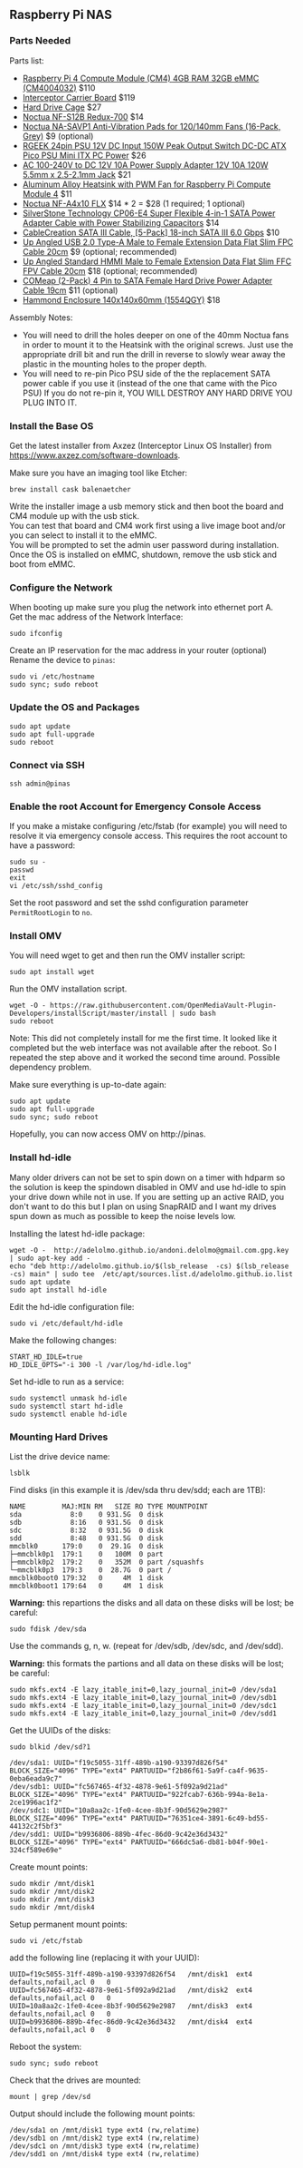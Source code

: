 ## Raspberry Pi NAS 

### Parts Needed

Parts list:
* [Raspberry Pi 4 Compute Module (CM4) 4GB RAM 32GB eMMC (CM4004032)](https://shopping.google.com/search?q=CM4004032) $110
* [Interceptor Carrier Board](https://www.axzez.com/product-page/interceptor-carrier-board) $119
* [Hard Drive Cage](https://www.amazon.com/dp/B0854QRSC2) $27
* [Noctua NF-S12B Redux-700](https://www.amazon.com/dp/B00L8IYCJI) $14
* [Noctua NA-SAVP1 Anti-Vibration Pads for 120/140mm Fans (16-Pack, Grey)](https://www.amazon.com/dp/B07SWRXT3D) $9 (optional)
* [RGEEK 24pin PSU 12V DC Input 150W Peak Output Switch DC-DC ATX Pico PSU Mini ITX PC Power](https://www.amazon.com/dp/B07WDG49S8) $26
* [AC 100-240V to DC 12V 10A Power Supply Adapter 12V 10A 120W 5.5mm x 2.5-2.1mm Jack](https://www.amazon.com/dp/B07MXXXBV8) $21
* [Aluminum Alloy Heatsink with PWM Fan for Raspberry Pi Compute Module 4](https://www.amazon.com/dp/B092PMY7RC) $11
* [Noctua NF-A4x10 FLX](https://www.amazon.com/dp/B009NQLT0M) $14 * 2 = $28 (1 required; 1 optional)
* [SilverStone Technology CP06-E4 Super Flexible 4-in-1 SATA Power Adapter Cable with Power Stabilizing Capacitors](https://www.amazon.com/dp/B07KT992G2) $14
* [CableCreation SATA III Cable, [5-Pack] 18-inch SATA III 6.0 Gbps](https://www.amazon.com/dp/B01IBA3ITK) $10
* [Up Angled USB 2.0 Type-A Male to Female Extension Data Flat Slim FPC Cable 20cm](https://www.amazon.com/dp/B094Y293ZM) $9 (optional; recommended)
* [Up Angled Standard HMMI Male to Female Extension Data Flat Slim FFC FPV Cable 20cm](https://www.amazon.com/dp/B07BWG2XT5) $18 (optional; recommended)
* [COMeap (2-Pack) 4 Pin to SATA Female Hard Drive Power Adapter Cable 19cm](https://www.amazon.com/dp/B07JHBJWD4) $11 (optional)
* [Hammond Enclosure 140x140x60mm (1554QGY)](http://tinyurl.com/2p8vmdeu) $18

Assembly Notes:
* You will need to drill the holes deeper on one of the 40mm Noctua fans in order to mount it to the Heatsink with the original screws.  Just use the appropriate drill bit and run the drill in reverse to slowly wear away the plastic in the mounting holes to the proper depth.
* You will need to re-pin Pico PSU side of the the replacement SATA power cable if you use it (instead of the one that came with the Pico PSU)  If you do not re-pin it, YOU WILL DESTROY ANY HARD DRIVE YOU PLUG INTO IT.

### Install the Base OS

Get the latest installer from Axzez (Interceptor Linux OS Installer) from https://www.axzez.com/software-downloads.

Make sure you have an imaging tool like Etcher:
```console
brew install cask balenaetcher
```
Write the installer image a usb memory stick and then boot the board and CM4 module up with the usb stick.  
You can test that board and CM4 work first using a live image boot and/or you can select to install it to the eMMC.  
You will be prompted to set the admin user password during installation.  
Once the OS is installed on eMMC, shutdown, remove the usb stick and boot from eMMC.  

### Configure the Network

When booting up make sure you plug the network into ethernet port A.  
Get the mac address of the Network Interface:
```console
sudo ifconfig
```
Create an IP reservation for the mac address in your router (optional)  
Rename the device to ```pinas```:
```console
sudo vi /etc/hostname
sudo sync; sudo reboot
```

### Update the OS and Packages  

```console
sudo apt update
sudo apt full-upgrade
sudo reboot
```

### Connect via SSH

```console
ssh admin@pinas
```

###  Enable the root Account for Emergency Console Access

If you make a mistake configuring /etc/fstab (for example) you will need to resolve it via emergency console access. This requires the root account to have a password:
```console
sudo su -
passwd
exit
vi /etc/ssh/sshd_config
```
Set the root password and set the sshd configuration parameter ```PermitRootLogin``` to ```no```.  

### Install OMV

You will need wget to get and then run the OMV installer script:
```console
sudo apt install wget
```
Run the OMV installation script.  
```console
wget -O - https://raw.githubusercontent.com/OpenMediaVault-Plugin-Developers/installScript/master/install | sudo bash
sudo reboot
```
Note: This did not completely install for me the first time. It looked like it completed but the web interface was not available after the reboot. So I repeated the step above and it worked the second time around.  Possible dependency problem.  
  
Make sure everything is up-to-date again:
```console
sudo apt update
sudo apt full-upgrade
sudo sync; sudo reboot
```

Hopefully, you can now access OMV on http://pinas.  

### Install hd-idle

Many older drivers can not be set to spin down on a timer with hdparm so the solution is keep the spindown disabled in OMV and use hd-idle to spin your drive down while not in use.  If you are setting up an active RAID, you don't want to do this but I plan on using SnapRAID and I want my drives spun down as much as possible to keep the noise levels low.  

Installing the latest hd-idle package:
```console
wget -O -  http://adelolmo.github.io/andoni.delolmo@gmail.com.gpg.key | sudo apt-key add -
echo "deb http://adelolmo.github.io/$(lsb_release  -cs) $(lsb_release -cs) main" | sudo tee  /etc/apt/sources.list.d/adelolmo.github.io.list
sudo apt update
sudo apt install hd-idle
```
Edit the hd-idle configuration file:
```console
sudo vi /etc/default/hd-idle
```
Make the following changes:
```
START_HD_IDLE=true
HD_IDLE_OPTS="-i 300 -l /var/log/hd-idle.log"
```
Set hd-idle to run as a service:
```console
sudo systemctl unmask hd-idle
sudo systemctl start hd-idle
sudo systemctl enable hd-idle
```

### Mounting Hard Drives

List the drive device name:
```console
lsblk
```
Find disks (in this example it is /dev/sda thru dev/sdd; each are 1TB):
```
NAME         MAJ:MIN RM   SIZE RO TYPE MOUNTPOINT
sda            8:0    0 931.5G  0 disk 
sdb            8:16   0 931.5G  0 disk 
sdc            8:32   0 931.5G  0 disk 
sdd            8:48   0 931.5G  0 disk 
mmcblk0      179:0    0  29.1G  0 disk 
├─mmcblk0p1  179:1    0   100M  0 part 
├─mmcblk0p2  179:2    0   352M  0 part /squashfs
└─mmcblk0p3  179:3    0  28.7G  0 part /
mmcblk0boot0 179:32   0     4M  1 disk 
mmcblk0boot1 179:64   0     4M  1 disk 
```
**Warning:** this repartions the disks and all data on these disks will be lost; be careful:
```console
sudo fdisk /dev/sda
```
Use the commands g, n, w. (repeat for /dev/sdb, /dev/sdc, and /dev/sdd).  

**Warning:** this formats the partions and all data on these disks will be lost; be careful:
```console
sudo mkfs.ext4 -E lazy_itable_init=0,lazy_journal_init=0 /dev/sda1
sudo mkfs.ext4 -E lazy_itable_init=0,lazy_journal_init=0 /dev/sdb1
sudo mkfs.ext4 -E lazy_itable_init=0,lazy_journal_init=0 /dev/sdc1
sudo mkfs.ext4 -E lazy_itable_init=0,lazy_journal_init=0 /dev/sdd1
```
Get the UUIDs of the disks:
```console
sudo blkid /dev/sd?1
```
```
/dev/sda1: UUID="f19c5055-31ff-489b-a190-93397d826f54" BLOCK_SIZE="4096" TYPE="ext4" PARTUUID="f2b86f61-5a9f-ca4f-9635-0eba6eada9c7"
/dev/sdb1: UUID="fc567465-4f32-4878-9e61-5f092a9d21ad" BLOCK_SIZE="4096" TYPE="ext4" PARTUUID="922fcab7-636b-994a-8e1a-2ce1996ac1f2"
/dev/sdc1: UUID="10a8aa2c-1fe0-4cee-8b3f-90d5629e2987" BLOCK_SIZE="4096" TYPE="ext4" PARTUUID="76351ce4-3891-6c49-bd55-44132c2f5bf3"
/dev/sdd1: UUID="b9936806-889b-4fec-86d0-9c42e36d3432" BLOCK_SIZE="4096" TYPE="ext4" PARTUUID="666dc5a6-db81-b04f-90e1-324cf589e69e"
```
Create mount points:
```console
sudo mkdir /mnt/disk1
sudo mkdir /mnt/disk2
sudo mkdir /mnt/disk3
sudo mkdir /mnt/disk4
```
Setup permanent mount points:
```console
sudo vi /etc/fstab
```
add the following line (replacing it with your UUID):
```
UUID=f19c5055-31ff-489b-a190-93397d826f54	/mnt/disk1	ext4	defaults,nofail,acl	0	0
UUID=fc567465-4f32-4878-9e61-5f092a9d21ad	/mnt/disk2	ext4	defaults,nofail,acl	0	0
UUID=10a8aa2c-1fe0-4cee-8b3f-90d5629e2987	/mnt/disk3	ext4	defaults,nofail,acl	0	0
UUID=b9936806-889b-4fec-86d0-9c42e36d3432	/mnt/disk4	ext4	defaults,nofail,acl	0	0
```
Reboot the system:
```console
sudo sync; sudo reboot
```
Check that the drives are mounted:
```console
mount | grep /dev/sd
```
Output should include the following mount points:
```
/dev/sda1 on /mnt/disk1 type ext4 (rw,relatime)
/dev/sdb1 on /mnt/disk2 type ext4 (rw,relatime)
/dev/sdc1 on /mnt/disk3 type ext4 (rw,relatime)
/dev/sdd1 on /mnt/disk4 type ext4 (rw,relatime)
```
